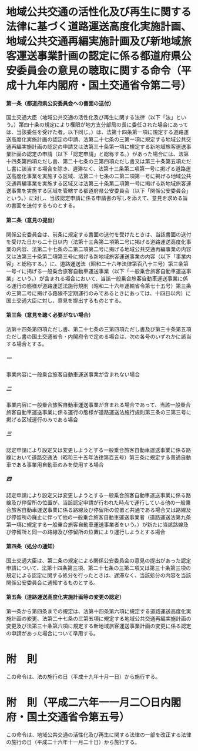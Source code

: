 # 地域公共交通の活性化及び再生に関する法律に基づく道路運送高度化実施計画、地域公共交通再編実施計画及び新地域旅客運送事業計画の認定に係る都道府県公安委員会の意見の聴取に関する命令（平成十九年内閣府・国土交通省令第二号）
#### 第一条（都道府県公安委員会への書面の送付）
国土交通大臣（地域公共交通の活性化及び再生に関する法律（以下「法」という。）第四十条の規定により権限が地方支分部局の長に委任された場合にあっては、当該委任を受けた者。以下同じ。）は、法第十四条第一項に規定する道路運送高度化実施計画の認定の申請、法第二十七条の三第一項に規定する地域公共交通再編実施計画の認定の申請又は法第三十条第一項に規定する新地域旅客運送事業計画の認定の申請（以下「認定申請」と総称する。）があった場合には、法第十四条第四項ただし書、第二十七条の三第四項ただし書又は第三十条第五項ただし書に該当する場合を除き、遅滞なく、法第十三条第二項第一号に掲げる道路運送高度化事業を実施する区域、法第二十七条の二第二項第一号に掲げる地域公共交通再編事業を実施する区域又は法第三十条第二項第一号に掲げる新地域旅客運送事業を実施する区域を管轄する都道府県公安委員会（以下「関係公安委員会」という。）に対し、当該認定申請に係る申請書の写しを添えて、意見を求める旨の書面を送付するものとする。
#### 第二条（意見の提出）
関係公安委員会は、前条に規定する書面の送付を受けたときは、当該書面の送付を受けた日から二十日以内（法第十三条第二項第二号に掲げる道路運送高度化事業の内容、法第二十七条の二第二項第二号に掲げる地域公共交通再編事業の内容又は法第三十条第二項第三号に掲げる新地域旅客運送事業の内容（以下「事業内容」と総称する。）に、道路運送法（昭和二十六年法律第百八十三号）第三条第一号イに掲げる一般乗合旅客自動車運送事業（以下「一般乗合旅客自動車運送事業」という。）が含まれる場合において、当該一般乗合旅客自動車運送事業に係る運行の態様が道路運送法施行規則（昭和二十六年運輸省令第七十五号）第三条の三第二号に掲げる路線不定期運行のみであるときにあっては、十四日以内）に国土交通大臣に対し、意見を提出するものとする。
#### 第三条（意見を聴く必要がない場合）
法第十四条第四項ただし書、第二十七条の三第四項ただし書及び第三十条第五項ただし書の国土交通省令・内閣府令で定める場合は、次の各号のいずれかに該当する場合とする。
##### 一
事業内容に一般乗合旅客自動車運送事業が含まれない場合
##### 二
事業内容に一般乗合旅客自動車運送事業が含まれる場合であって、当該一般乗合旅客自動車運送事業に係る運行の態様が道路運送法施行規則第三条の三第三号に掲げる区域運行のみである場合
##### 三
認定申請により設定又は変更しようとする一般乗合旅客自動車運送事業に係る路線において道路交通法（昭和三十五年法律第百五号）第三条に規定する普通自動車である事業用自動車のみを使用する場合
##### 四
認定申請により設定又は変更しようとする一般乗合旅客自動車運送事業に係る路線及び停留所の位置が、当該認定申請が行われた時点で運行している他の一般乗合旅客自動車運送事業に係る路線及び停留所の位置と共通である場合又は路線及び停留所の廃止に伴って他の一般乗合旅客自動車運送事業者（道路運送法第九条第一項に規定する一般乗合旅客自動車運送事業者をいう。）が新たに当該路線及び停留所と同一の路線及び停留所の位置により運行しようとする場合
#### 第四条（処分の通知）
国土交通大臣は、第二条の規定による関係公安委員会の意見の提出があった認定申請について、法第十四条第三項、第二十七条の三第二項又は第三十条第三項の規定による認定に関する処分を行ったときは、遅滞なく、当該処分の内容を当該関係公安委員会に通知するものとする。
#### 第五条（道路運送高度化実施計画等の変更の認定）
第一条から第四条までの規定は、法第十四条第六項に規定する道路運送高度化実施計画の変更、法第二十七条の三第五項に規定する地域公共交通再編実施計画の変更及び法第三十条第六項に規定する新地域旅客運送事業計画の変更に係る認定の申請があった場合について準用する。
# 附　則
この命令は、法の施行の日（平成十九年十月一日）から施行する。
# 附　則（平成二六年一一月二〇日内閣府・国土交通省令第五号）
この命令は、地域公共交通の活性化及び再生に関する法律の一部を改正する法律の施行の日（平成二十六年十一月二十日）から施行する。
